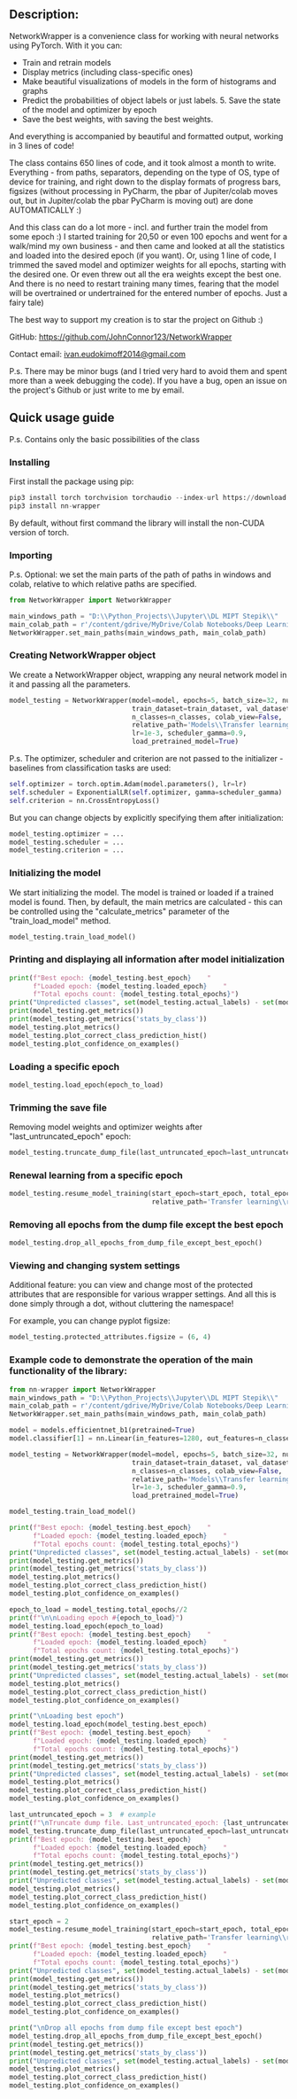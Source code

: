 ## Description:

NetworkWrapper is a convenience class for working with neural networks using PyTorch. 
With it you can:
* Train and retrain models
* Display metrics (including class-specific ones)
* Make beautiful visualizations of models in the form of histograms and graphs
* Predict the probabilities of object labels or just labels. 5. Save the state of the model and optimizer by epoch
* Save the best weights, with saving the best weights.

And everything is accompanied by beautiful and formatted output, working in 3 lines of code!

The class contains 650 lines of code, and it took almost a month to write. Everything - from paths, separators, depending on the type of OS, type of device for training, and right down to the display formats of progress bars, figsizes (without processing in PyCharm, the pbar of Jupiter/colab moves out, but in Jupiter/colab the pbar PyCharm is moving out) are done AUTOMATICALLY :)

And this class can do a lot more - incl. and further train the model from some epoch :) I started training for 20,50 or even 100 epochs and went for a walk/mind my own business - and then came and looked at all the statistics and loaded into the desired epoch (if you want). Or, using 1 line of code, I trimmed the saved model and optimizer weights for all epochs, starting with the desired one. Or even threw out all the era weights except the best one. And there is no need to restart training many times, fearing that the model will be overtrained or undertrained for the entered number of epochs. Just a fairy tale)

The best way to support my creation is to star the project on Github :)

GitHub: https://github.com/JohnConnor123/NetworkWrapper

Contact email: ivan.eudokimoff2014@gmail.com

P.s. There may be minor bugs (and I tried very hard to avoid them and spent more than a week debugging the code). If you have a bug, open an issue on the project's Github or just write to me by email.

## Quick usage guide
P.s. Contains only the basic possibilities of the class

### Installing
First install the package using pip:
```python
pip3 install torch torchvision torchaudio --index-url https://download.pytorch.org/whl/cu118
pip3 install nn-wrapper
```
By default, without first command the library will install the non-CUDA version of torch.

### Importing
P.s. Optional: we set the main parts of the path of paths in windows and colab, relative to which relative paths are specified.

```python
from NetworkWrapper import NetworkWrapper

main_windows_path = "D:\\Python_Projects\\Jupyter\\DL MIPT Stepik\\"
main_colab_path = r'/content/gdrive/MyDrive/Colab Notebooks/Deep Learning School/'
NetworkWrapper.set_main_paths(main_windows_path, main_colab_path)
```

### Creating NetworkWrapper object
We create a NetworkWrapper object, wrapping any neural network model in it and passing all the parameters.
```python
model_testing = NetworkWrapper(model=model, epochs=5, batch_size=32, num_workers=0,
                               train_dataset=train_dataset, val_dataset=val_dataset,
                               n_classes=n_classes, colab_view=False,
                               relative_path='Models\\Transfer learning\\efficientnet_b1.pth',
                               lr=1e-3, scheduler_gamma=0.9,
                               load_pretrained_model=True)
```
P.s. The optimizer, scheduler and criterion are not passed to the initializer - baselines from classification tasks are used:
```python
self.optimizer = torch.optim.Adam(model.parameters(), lr=lr)
self.scheduler = ExponentialLR(self.optimizer, gamma=scheduler_gamma)
self.criterion = nn.CrossEntropyLoss()
```
But you can change objects by explicitly specifying them after initialization:
```python
model_testing.optimizer = ...
model_testing.scheduler = ...
model_testing.criterion = ...
```

### Initializing the model
We start initializing the model. 
The model is trained or loaded if a trained model is found. 
Then, by default, the main metrics are calculated - 
this can be controlled using the "calculate_metrics" parameter 
of the "train_load_model" method.
```python
model_testing.train_load_model()
```
### Printing and displaying all information after model initialization
```python
print(f"Best epoch: {model_testing.best_epoch}    "
      f"Loaded epoch: {model_testing.loaded_epoch}    "
      f"Total epochs count: {model_testing.total_epochs}")
print("Unpredicted classes", set(model_testing.actual_labels) - set(model_testing.y_preds))
print(model_testing.get_metrics())
print(model_testing.get_metrics('stats_by_class'))
model_testing.plot_metrics()
model_testing.plot_correct_class_prediction_hist()
model_testing.plot_confidence_on_examples()
```

### Loading a specific epoch
```python
model_testing.load_epoch(epoch_to_load)
```


### Trimming the save file
Removing model weights and optimizer weights after "last_untruncated_epoch" epoch:
```python
model_testing.truncate_dump_file(last_untruncated_epoch=last_untruncated_epoch)
```


### Renewal learning from a specific epoch
```python
model_testing.resume_model_training(start_epoch=start_epoch, total_epochs=6,
                                    relative_path='Transfer learning\\resumed_trained.pth')
```


### Removing all epochs from the dump file except the best epoch
```python
model_testing.drop_all_epochs_from_dump_file_except_best_epoch()
```

### Viewing and changing system settings
Additional feature: you can view and change most of the protected attributes 
that are responsible for various wrapper settings. 
And all this is done simply through a dot, without cluttering the namespace!

For example, you can change pyplot figsize:
```python
model_testing.protected_attributes.figsize = (6, 4)
```

### Example code to demonstrate the operation of the main functionality of the library:
```python
from nn-wrapper import NetworkWrapper
main_windows_path = "D:\\Python_Projects\\Jupyter\\DL MIPT Stepik\\"
main_colab_path = r'/content/gdrive/MyDrive/Colab Notebooks/Deep Learning School/'
NetworkWrapper.set_main_paths(main_windows_path, main_colab_path)

model = models.efficientnet_b1(pretrained=True)
model.classifier[1] = nn.Linear(in_features=1280, out_features=n_classes)

model_testing = NetworkWrapper(model=model, epochs=5, batch_size=32, num_workers=0,
                               train_dataset=train_dataset, val_dataset=val_dataset,
                               n_classes=n_classes, colab_view=False,
                               relative_path='Models\\Transfer learning\\efficientnet_b1.pth',
                               lr=1e-3, scheduler_gamma=0.9,
                               load_pretrained_model=True)

model_testing.train_load_model()

print(f"Best epoch: {model_testing.best_epoch}    "
      f"Loaded epoch: {model_testing.loaded_epoch}    "
      f"Total epochs count: {model_testing.total_epochs}")
print("Unpredicted classes", set(model_testing.actual_labels) - set(model_testing.y_preds))
print(model_testing.get_metrics())
print(model_testing.get_metrics('stats_by_class'))
model_testing.plot_metrics()
model_testing.plot_correct_class_prediction_hist()
model_testing.plot_confidence_on_examples()

epoch_to_load = model_testing.total_epochs//2
print(f"\n\nLoading epoch #{epoch_to_load}")
model_testing.load_epoch(epoch_to_load)
print(f"Best epoch: {model_testing.best_epoch}    "
      f"Loaded epoch: {model_testing.loaded_epoch}    "
      f"Total epochs count: {model_testing.total_epochs}")
print(model_testing.get_metrics())
print(model_testing.get_metrics('stats_by_class'))
print("Unpredicted classes", set(model_testing.actual_labels) - set(model_testing.y_preds))
model_testing.plot_metrics()
model_testing.plot_correct_class_prediction_hist()
model_testing.plot_confidence_on_examples()

print("\nLoading best epoch")
model_testing.load_epoch(model_testing.best_epoch)
print(f"Best epoch: {model_testing.best_epoch}    "
      f"Loaded epoch: {model_testing.loaded_epoch}    "
      f"Total epochs count: {model_testing.total_epochs}")
print(model_testing.get_metrics())
print(model_testing.get_metrics('stats_by_class'))
print("Unpredicted classes", set(model_testing.actual_labels) - set(model_testing.y_preds))
model_testing.plot_metrics()
model_testing.plot_correct_class_prediction_hist()
model_testing.plot_confidence_on_examples()

last_untruncated_epoch = 3  # example
print(f"\nTruncate dump file. Last_untruncated_epoch: {last_untruncated_epoch}")
model_testing.truncate_dump_file(last_untruncated_epoch=last_untruncated_epoch)
print(f"Best epoch: {model_testing.best_epoch}    "
      f"Loaded epoch: {model_testing.loaded_epoch}    "
      f"Total epochs count: {model_testing.total_epochs}")
print(model_testing.get_metrics())
print(model_testing.get_metrics('stats_by_class'))
print("Unpredicted classes", set(model_testing.actual_labels) - set(model_testing.y_preds))
model_testing.plot_metrics()
model_testing.plot_correct_class_prediction_hist()
model_testing.plot_confidence_on_examples()

start_epoch = 2
model_testing.resume_model_training(start_epoch=start_epoch, total_epochs=6,
                                    relative_path='Transfer learning\\resumed_trained.pth')
print(f"Best epoch: {model_testing.best_epoch}    "
      f"Loaded epoch: {model_testing.loaded_epoch}    "
      f"Total epochs count: {model_testing.total_epochs}")
print("Unpredicted classes", set(model_testing.actual_labels) - set(model_testing.y_preds))
print(model_testing.get_metrics())
print(model_testing.get_metrics('stats_by_class'))
model_testing.plot_metrics()
model_testing.plot_correct_class_prediction_hist()
model_testing.plot_confidence_on_examples()

print("\nDrop all epochs from dump file except best epoch")
model_testing.drop_all_epochs_from_dump_file_except_best_epoch()
print(model_testing.get_metrics())
print(model_testing.get_metrics('stats_by_class'))
print("Unpredicted classes", set(model_testing.actual_labels) - set(model_testing.y_preds))
model_testing.plot_metrics()
model_testing.plot_correct_class_prediction_hist()
model_testing.plot_confidence_on_examples()
```